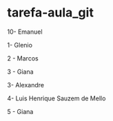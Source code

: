 # tarefa-aula_git

10- Emanuel

1- Glenio

2 - Marcos

3 - Giana

3- Alexandre

4- Luis Henrique Sauzem de Mello

5 - Giana